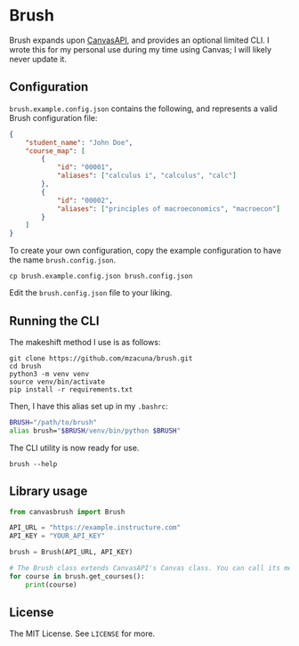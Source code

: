 # Brush

Brush expands upon [CanvasAPI](https://github.com/ucfopen/canvasapi), and
provides an optional limited CLI. I wrote this for my personal use during my
time using Canvas; I will likely never update it.

## Configuration

`brush.example.config.json` contains the following, and represents a valid Brush
configuration file:

```json
{
    "student_name": "John Doe",
    "course_map": [
        {
            "id": "00001",
            "aliases": ["calculus i", "calculus", "calc"]
        },
        {
            "id": "00002",
            "aliases": ["principles of macroeconomics", "macroecon"]
        }
    ]
}
```

To create your own configuration, copy the example configuration to have the
name `brush.config.json`.

```
cp brush.example.config.json brush.config.json
```

Edit the `brush.config.json` file to your liking.

## Running the CLI

The makeshift method I use is as follows:

```
git clone https://github.com/mzacuna/brush.git
cd brush
python3 -m venv venv
source venv/bin/activate
pip install -r requirements.txt
```

Then, I have this alias set up in my `.bashrc`:

```bash
BRUSH="/path/to/brush"
alias brush="$BRUSH/venv/bin/python $BRUSH"
```

The CLI utility is now ready for use.

```
brush --help
```

## Library usage

```python
from canvasbrush import Brush

API_URL = "https://example.instructure.com"
API_KEY = "YOUR_API_KEY"

brush = Brush(API_URL, API_KEY)

# The Brush class extends CanvasAPI's Canvas class. You can call its methods:
for course in brush.get_courses():
    print(course)
```

## License

The MIT License. See `LICENSE` for more.
